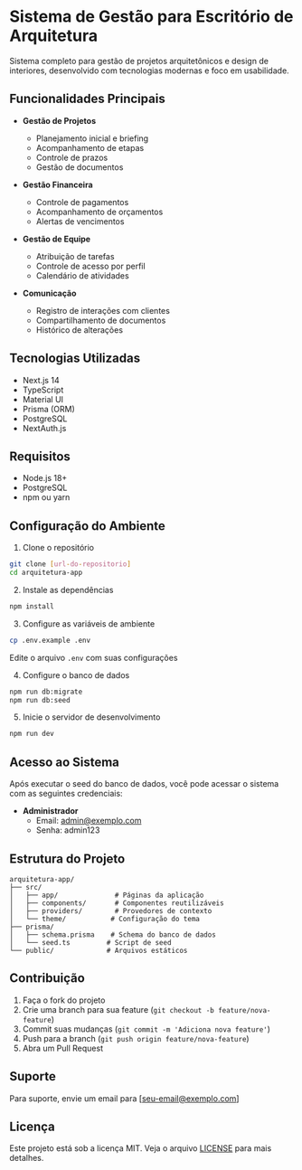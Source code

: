 # Sistema de Gestão para Escritório de Arquitetura

Sistema completo para gestão de projetos arquitetônicos e design de interiores, desenvolvido com tecnologias modernas e foco em usabilidade.

## Funcionalidades Principais

- **Gestão de Projetos**
  - Planejamento inicial e briefing
  - Acompanhamento de etapas
  - Controle de prazos
  - Gestão de documentos

- **Gestão Financeira**
  - Controle de pagamentos
  - Acompanhamento de orçamentos
  - Alertas de vencimentos

- **Gestão de Equipe**
  - Atribuição de tarefas
  - Controle de acesso por perfil
  - Calendário de atividades

- **Comunicação**
  - Registro de interações com clientes
  - Compartilhamento de documentos
  - Histórico de alterações

## Tecnologias Utilizadas

- Next.js 14
- TypeScript
- Material UI
- Prisma (ORM)
- PostgreSQL
- NextAuth.js

## Requisitos

- Node.js 18+
- PostgreSQL
- npm ou yarn

## Configuração do Ambiente

1. Clone o repositório
```bash
git clone [url-do-repositorio]
cd arquitetura-app
```

2. Instale as dependências
```bash
npm install
```

3. Configure as variáveis de ambiente
```bash
cp .env.example .env
```
Edite o arquivo `.env` com suas configurações

4. Configure o banco de dados
```bash
npm run db:migrate
npm run db:seed
```

5. Inicie o servidor de desenvolvimento
```bash
npm run dev
```

## Acesso ao Sistema

Após executar o seed do banco de dados, você pode acessar o sistema com as seguintes credenciais:

- **Administrador**
  - Email: admin@exemplo.com
  - Senha: admin123

## Estrutura do Projeto

```
arquitetura-app/
├── src/
│   ├── app/              # Páginas da aplicação
│   ├── components/       # Componentes reutilizáveis
│   ├── providers/        # Provedores de contexto
│   └── theme/           # Configuração do tema
├── prisma/
│   ├── schema.prisma    # Schema do banco de dados
│   └── seed.ts         # Script de seed
└── public/             # Arquivos estáticos
```

## Contribuição

1. Faça o fork do projeto
2. Crie uma branch para sua feature (`git checkout -b feature/nova-feature`)
3. Commit suas mudanças (`git commit -m 'Adiciona nova feature'`)
4. Push para a branch (`git push origin feature/nova-feature`)
5. Abra um Pull Request

## Suporte

Para suporte, envie um email para [seu-email@exemplo.com]

## Licença

Este projeto está sob a licença MIT. Veja o arquivo [LICENSE](LICENSE) para mais detalhes. 